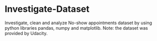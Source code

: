 # Investigate-Dataset
Investigate, clean and analyze No-show appointments dataset by using python libraries pandas, numpy and matplotlib. Note: the dataset was provided by Udacity.
